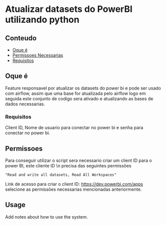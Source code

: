 # Atualizar datasets do PowerBI utilizando python

## Conteudo

- [Oque é](#getting_started)
- [Permissoes Necessarias](#Permissoes_Necessarias)
- [Requisitos](#requisitos)

## Oque é <a name = "getting_started"></a>

Feature responsavel por atualizar os datasets do power bi e pode ser usado com airflow, assim que uma base for atualizada pelo airflow logo em seguida este conjunto de codigo sera ativado e atualizando as bases de dados necessarias.

### Requisitos <a name = "requisitos"></a>

Client ID, Nome de usuario para conectar no power bi e senha para conectar no power bi.

## Permissoes <a name = "Permissoes_Necessarias"></a>

Para conseguir utilizar o script sera necessario criar um client ID para o power BI, este cliente ID \n
precisa das seguintes permissões 
```
"Read and write all datasets, Read All Workspaces"
```
Link de acesso para criar o client ID: https://dev.powerbi.com/apps selecione as permissões necessarias mencionadas anteriormente.

## Usage <a name = "usage"></a>

Add notes about how to use the system.
